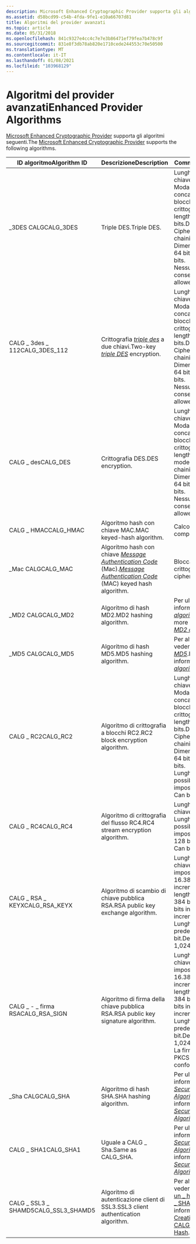 ```yaml
---
description: Microsoft Enhanced Cryptographic Provider supporta gli algoritmi seguenti.
ms.assetid: d58bcd99-c54b-4fda-9fe1-e10a66707d81
title: Algoritmi del provider avanzati
ms.topic: article
ms.date: 05/31/2018
ms.openlocfilehash: 841c9327e4cc4c7e7e3b86471ef79fea7b478c9f
ms.sourcegitcommit: 831e8f3db78ab820e1710cede244553c70e50500
ms.translationtype: MT
ms.contentlocale: it-IT
ms.lasthandoff: 01/08/2021
ms.locfileid: "103968129"
---
```

# <a name="enhanced-provider-algorithms"></a><span data-ttu-id="8bd3b-103">Algoritmi del provider avanzati</span><span class="sxs-lookup"><span data-stu-id="8bd3b-103">Enhanced Provider Algorithms</span></span>

<span data-ttu-id="8bd3b-104">[Microsoft Enhanced Cryptographic Provider](microsoft-enhanced-cryptographic-provider.md) supporta gli algoritmi seguenti.</span><span class="sxs-lookup"><span data-stu-id="8bd3b-104">The [Microsoft Enhanced Cryptographic Provider](microsoft-enhanced-cryptographic-provider.md) supports the following algorithms.</span></span>



| <span data-ttu-id="8bd3b-105">ID algoritmo</span><span class="sxs-lookup"><span data-stu-id="8bd3b-105">Algorithm ID</span></span>       | <span data-ttu-id="8bd3b-106">Descrizione</span><span class="sxs-lookup"><span data-stu-id="8bd3b-106">Description</span></span>                                                                                                                                                     | <span data-ttu-id="8bd3b-107">Commenti</span><span class="sxs-lookup"><span data-stu-id="8bd3b-107">Comments</span></span>                                                                                                                                                   |
|--------------------|-----------------------------------------------------------------------------------------------------------------------------------------------------------------|------------------------------------------------------------------------------------------------------------------------------------------------------------|
| <span data-ttu-id="8bd3b-108">\_3DES CALG</span><span class="sxs-lookup"><span data-stu-id="8bd3b-108">CALG\_3DES</span></span>         | <span data-ttu-id="8bd3b-109">Triple DES.</span><span class="sxs-lookup"><span data-stu-id="8bd3b-109">Triple DES.</span></span>                                                                                                                                                     | <span data-ttu-id="8bd3b-110">Lunghezza della chiave: 168 bit. Modalità predefinita: concatenamento di blocchi crittografici.</span><span class="sxs-lookup"><span data-stu-id="8bd3b-110">Key length: 168 bits.Default mode: Cipher block chaining.</span></span><br/> <span data-ttu-id="8bd3b-111">Dimensioni blocco: 64 bit.</span><span class="sxs-lookup"><span data-stu-id="8bd3b-111">Block size: 64 bits.</span></span><br/> <span data-ttu-id="8bd3b-112">Nessun Salt consentito.</span><span class="sxs-lookup"><span data-stu-id="8bd3b-112">No salt allowed.</span></span><br/>                           |
| <span data-ttu-id="8bd3b-113">CALG \_ 3des \_ 112</span><span class="sxs-lookup"><span data-stu-id="8bd3b-113">CALG\_3DES\_112</span></span>    | <span data-ttu-id="8bd3b-114">Crittografia [*triple des*](../secgloss/t-gly.md) a due chiavi.</span><span class="sxs-lookup"><span data-stu-id="8bd3b-114">Two-key [*triple DES*](../secgloss/t-gly.md) encryption.</span></span>                                                            | <span data-ttu-id="8bd3b-115">Lunghezza della chiave: 112 bit. Modalità predefinita: concatenamento di blocchi crittografici.</span><span class="sxs-lookup"><span data-stu-id="8bd3b-115">Key length: 112 bits.Default mode: Cipher block chaining.</span></span><br/> <span data-ttu-id="8bd3b-116">Dimensioni blocco: 64 bit.</span><span class="sxs-lookup"><span data-stu-id="8bd3b-116">Block size: 64 bits.</span></span><br/> <span data-ttu-id="8bd3b-117">Nessun Salt consentito.</span><span class="sxs-lookup"><span data-stu-id="8bd3b-117">No salt allowed.</span></span><br/>                           |
| <span data-ttu-id="8bd3b-118">CALG \_ des</span><span class="sxs-lookup"><span data-stu-id="8bd3b-118">CALG\_DES</span></span>          | <span data-ttu-id="8bd3b-119">Crittografia DES.</span><span class="sxs-lookup"><span data-stu-id="8bd3b-119">DES encryption.</span></span>                                                                                                                                                 | <span data-ttu-id="8bd3b-120">Lunghezza della chiave: 56 bit. Modalità predefinita: concatenamento di blocchi crittografici.</span><span class="sxs-lookup"><span data-stu-id="8bd3b-120">Key length: 56 bits.Default mode: Cipher block chaining.</span></span><br/> <span data-ttu-id="8bd3b-121">Dimensioni blocco: 64 bit.</span><span class="sxs-lookup"><span data-stu-id="8bd3b-121">Block size: 64 bits.</span></span><br/> <span data-ttu-id="8bd3b-122">Nessun Salt consentito.</span><span class="sxs-lookup"><span data-stu-id="8bd3b-122">No salt allowed.</span></span><br/>                            |
| <span data-ttu-id="8bd3b-123">CALG \_ HMAC</span><span class="sxs-lookup"><span data-stu-id="8bd3b-123">CALG\_HMAC</span></span>         | <span data-ttu-id="8bd3b-124">Algoritmo hash con chiave MAC.</span><span class="sxs-lookup"><span data-stu-id="8bd3b-124">MAC keyed-hash algorithm.</span></span>                                                                                                                                       | <span data-ttu-id="8bd3b-125">Calcolo HMAC.</span><span class="sxs-lookup"><span data-stu-id="8bd3b-125">HMAC computation.</span></span>                                                                                                                                          |
| <span data-ttu-id="8bd3b-126">\_Mac CALG</span><span class="sxs-lookup"><span data-stu-id="8bd3b-126">CALG\_MAC</span></span>          | <span data-ttu-id="8bd3b-127">Algoritmo hash con chiave [*Message Authentication Code*](../secgloss/m-gly.md) (Mac).</span><span class="sxs-lookup"><span data-stu-id="8bd3b-127">[*Message Authentication Code*](../secgloss/m-gly.md) (MAC) keyed hash algorithm.</span></span> | <span data-ttu-id="8bd3b-128">Blocca il MAC crittografato.</span><span class="sxs-lookup"><span data-stu-id="8bd3b-128">Block cipher MAC.</span></span>                                                                                                                                          |
| <span data-ttu-id="8bd3b-129">\_MD2 CALG</span><span class="sxs-lookup"><span data-stu-id="8bd3b-129">CALG\_MD2</span></span>          | <span data-ttu-id="8bd3b-130">Algoritmo di hash MD2.</span><span class="sxs-lookup"><span data-stu-id="8bd3b-130">MD2 hashing algorithm.</span></span>                                                                                                                                          | <span data-ttu-id="8bd3b-131">Per ulteriori informazioni, vedere [*algoritmo MD2*](../secgloss/m-gly.md).</span><span class="sxs-lookup"><span data-stu-id="8bd3b-131">For more information, see [*MD2 algorithm*](../secgloss/m-gly.md).</span></span>                                       |
| <span data-ttu-id="8bd3b-132">\_MD5 CALG</span><span class="sxs-lookup"><span data-stu-id="8bd3b-132">CALG\_MD5</span></span>          | <span data-ttu-id="8bd3b-133">Algoritmo di hash MD5.</span><span class="sxs-lookup"><span data-stu-id="8bd3b-133">MD5 hashing algorithm.</span></span>                                                                                                                                          | <span data-ttu-id="8bd3b-134">Per altre informazioni, vedere [*algoritmo MD5*](../secgloss/m-gly.md).</span><span class="sxs-lookup"><span data-stu-id="8bd3b-134">For more information, see [*MD5 algorithm*](../secgloss/m-gly.md).</span></span>                                       |
| <span data-ttu-id="8bd3b-135">CALG \_ RC2</span><span class="sxs-lookup"><span data-stu-id="8bd3b-135">CALG\_RC2</span></span>          | <span data-ttu-id="8bd3b-136">Algoritmo di crittografia a blocchi RC2.</span><span class="sxs-lookup"><span data-stu-id="8bd3b-136">RC2 block encryption algorithm.</span></span>                                                                                                                                 | <span data-ttu-id="8bd3b-137">Lunghezza della chiave: 128 bit. Modalità predefinita: concatenamento di blocchi crittografici.</span><span class="sxs-lookup"><span data-stu-id="8bd3b-137">Key length: 128 bits.Default mode: Cipher block chaining.</span></span><br/> <span data-ttu-id="8bd3b-138">Dimensioni blocco: 64 bit.</span><span class="sxs-lookup"><span data-stu-id="8bd3b-138">Block size: 64 bits.</span></span><br/> <span data-ttu-id="8bd3b-139">Lunghezza del Salt: è possibile impostare.</span><span class="sxs-lookup"><span data-stu-id="8bd3b-139">Salt length: Can be set.</span></span><br/>                   |
| <span data-ttu-id="8bd3b-140">CALG \_ RC4</span><span class="sxs-lookup"><span data-stu-id="8bd3b-140">CALG\_RC4</span></span>          | <span data-ttu-id="8bd3b-141">Algoritmo di crittografia del flusso RC4.</span><span class="sxs-lookup"><span data-stu-id="8bd3b-141">RC4 stream encryption algorithm.</span></span>                                                                                                                                | <span data-ttu-id="8bd3b-142">Lunghezza della chiave: 128 bit. Lunghezza del Salt: è possibile impostare.</span><span class="sxs-lookup"><span data-stu-id="8bd3b-142">Key length: 128 bits.Salt length: Can be set.</span></span><br/>                                                                                                   |
| <span data-ttu-id="8bd3b-143">CALG \_ RSA \_ KEYX</span><span class="sxs-lookup"><span data-stu-id="8bd3b-143">CALG\_RSA\_KEYX</span></span>    | <span data-ttu-id="8bd3b-144">Algoritmo di scambio di chiave pubblica RSA.</span><span class="sxs-lookup"><span data-stu-id="8bd3b-144">RSA public key exchange algorithm.</span></span>                                                                                                                              | <span data-ttu-id="8bd3b-145">Lunghezza della chiave: è possibile impostare 384 bit su 16.384 bit negli incrementi a 8 bit.</span><span class="sxs-lookup"><span data-stu-id="8bd3b-145">Key length: Can be set, 384 bits to 16,384 bits in 8-bit increments.</span></span> <span data-ttu-id="8bd3b-146">Lunghezza chiave predefinita: 1.024 bit.</span><span class="sxs-lookup"><span data-stu-id="8bd3b-146">Default key length: 1,024 bits.</span></span><br/>                                            |
| <span data-ttu-id="8bd3b-147">CALG \_ - \_ firma RSA</span><span class="sxs-lookup"><span data-stu-id="8bd3b-147">CALG\_RSA\_SIGN</span></span>    | <span data-ttu-id="8bd3b-148">Algoritmo di firma della chiave pubblica RSA.</span><span class="sxs-lookup"><span data-stu-id="8bd3b-148">RSA public key signature algorithm.</span></span>                                                                                                                             | <span data-ttu-id="8bd3b-149">Lunghezza della chiave: è possibile impostare 384 bit su 16.384 bit negli incrementi a 8 bit.</span><span class="sxs-lookup"><span data-stu-id="8bd3b-149">Key length: Can be set, 384 bits to 16,384 bits in 8-bit increments.</span></span> <span data-ttu-id="8bd3b-150">Lunghezza chiave predefinita: 1.024 bit.</span><span class="sxs-lookup"><span data-stu-id="8bd3b-150">Default key length: 1,024 bits.</span></span><br/> <span data-ttu-id="8bd3b-151">La firma è conforme a PKCS \# 6.</span><span class="sxs-lookup"><span data-stu-id="8bd3b-151">Signature conforms to PKCS \#6.</span></span><br/> |
| <span data-ttu-id="8bd3b-152">\_Sha CALG</span><span class="sxs-lookup"><span data-stu-id="8bd3b-152">CALG\_SHA</span></span>          | <span data-ttu-id="8bd3b-153">Algoritmo di hash SHA.</span><span class="sxs-lookup"><span data-stu-id="8bd3b-153">SHA hashing algorithm.</span></span>                                                                                                                                          | <span data-ttu-id="8bd3b-154">Per ulteriori informazioni, vedere [*Secure Hash Algorithm*](../secgloss/s-gly.md).</span><span class="sxs-lookup"><span data-stu-id="8bd3b-154">For more information, see [*Secure Hash Algorithm*](../secgloss/s-gly.md).</span></span>               |
| <span data-ttu-id="8bd3b-155">CALG \_ SHA1</span><span class="sxs-lookup"><span data-stu-id="8bd3b-155">CALG\_SHA1</span></span>         | <span data-ttu-id="8bd3b-156">Uguale a CALG \_ Sha.</span><span class="sxs-lookup"><span data-stu-id="8bd3b-156">Same as CALG\_SHA.</span></span>                                                                                                                                              | <span data-ttu-id="8bd3b-157">Per ulteriori informazioni, vedere [*Secure Hash Algorithm*](../secgloss/s-gly.md).</span><span class="sxs-lookup"><span data-stu-id="8bd3b-157">For more information, see [*Secure Hash Algorithm*](../secgloss/s-gly.md).</span></span>               |
| <span data-ttu-id="8bd3b-158">CALG \_ SSL3 \_ SHAMD5</span><span class="sxs-lookup"><span data-stu-id="8bd3b-158">CALG\_SSL3\_SHAMD5</span></span> | <span data-ttu-id="8bd3b-159">Algoritmo di autenticazione client di SSL3.</span><span class="sxs-lookup"><span data-stu-id="8bd3b-159">SSL3 client authentication algorithm.</span></span>                                                                                                                           | <span data-ttu-id="8bd3b-160">Per altre informazioni, vedere [creazione di un \_ hash CALG SSL3 \_ SHAMD5](creating-a-calg-ssl3-shamd5-hash.md).</span><span class="sxs-lookup"><span data-stu-id="8bd3b-160">For more information, see [Creating a CALG\_SSL3\_SHAMD5 Hash](creating-a-calg-ssl3-shamd5-hash.md).</span></span>                                                      |



 

 

 
